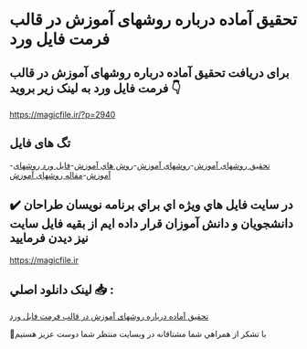 # تحقیق آماده درباره روشهاى آموزش در قالب فرمت فایل ورد

## برای دریافت تحقیق آماده درباره روشهاى آموزش در قالب فرمت فایل ورد به لینک زیر بروید 👇

https://magicfile.ir/?p=2940

## تگ های فایل

-[تحقیق روشهاى آموزش](https://magicfile.ir/product/%d8%aa%d8%ad%d9%82%d9%8a%d9%82-%d8%a2%d9%85%d8%a7%d8%af%d9%87-%d8%af%d8%b1%d8%a8%d8%a7%d8%b1%d9%87-%d8%b1%d9%88%d8%b4%d9%87%d8%a7%d9%89-%d8%a2%d9%85%d9%88%d8%b2%d8%b4-%d8%af%d8%b1-%d9%81%d8%a7%d9%8a%d9%84-%d9%88%d8%b1%d8%af/)-[روشهاى آموزش](https://magicfile.ir/product/%d8%aa%d8%ad%d9%82%d9%8a%d9%82-%d8%a2%d9%85%d8%a7%d8%af%d9%87-%d8%af%d8%b1%d8%a8%d8%a7%d8%b1%d9%87-%d8%b1%d9%88%d8%b4%d9%87%d8%a7%d9%89-%d8%a2%d9%85%d9%88%d8%b2%d8%b4-%d8%af%d8%b1-%d9%81%d8%a7%d9%8a%d9%84-%d9%88%d8%b1%d8%af/)-[روش هاي آموزش](https://magicfile.ir/product/%d8%aa%d8%ad%d9%82%d9%8a%d9%82-%d8%a2%d9%85%d8%a7%d8%af%d9%87-%d8%af%d8%b1%d8%a8%d8%a7%d8%b1%d9%87-%d8%b1%d9%88%d8%b4%d9%87%d8%a7%d9%89-%d8%a2%d9%85%d9%88%d8%b2%d8%b4-%d8%af%d8%b1-%d9%81%d8%a7%d9%8a%d9%84-%d9%88%d8%b1%d8%af/)-[فایل ورد روشهاى آموزش](https://magicfile.ir/product/%d8%aa%d8%ad%d9%82%d9%8a%d9%82-%d8%a2%d9%85%d8%a7%d8%af%d9%87-%d8%af%d8%b1%d8%a8%d8%a7%d8%b1%d9%87-%d8%b1%d9%88%d8%b4%d9%87%d8%a7%d9%89-%d8%a2%d9%85%d9%88%d8%b2%d8%b4-%d8%af%d8%b1-%d9%81%d8%a7%d9%8a%d9%84-%d9%88%d8%b1%d8%af/)-[مقاله روشهاى آموزش](https://magicfile.ir/product/%d8%aa%d8%ad%d9%82%d9%8a%d9%82-%d8%a2%d9%85%d8%a7%d8%af%d9%87-%d8%af%d8%b1%d8%a8%d8%a7%d8%b1%d9%87-%d8%b1%d9%88%d8%b4%d9%87%d8%a7%d9%89-%d8%a2%d9%85%d9%88%d8%b2%d8%b4-%d8%af%d8%b1-%d9%81%d8%a7%d9%8a%d9%84-%d9%88%d8%b1%d8%af/)

## ✔️ در سايت فايل هاي ويژه اي براي برنامه نويسان طراحان دانشجويان و دانش آموزان قرار داده ايم از بقيه فايل سايت نيز ديدن فرماييد

https://magicfile.ir


## لينک دانلود اصلي 📥 :

[تحقیق آماده درباره روشهاى آموزش در قالب فرمت فایل ورد](https://magicfile.ir/product/%d8%aa%d8%ad%d9%82%d9%8a%d9%82-%d8%a2%d9%85%d8%a7%d8%af%d9%87-%d8%af%d8%b1%d8%a8%d8%a7%d8%b1%d9%87-%d8%b1%d9%88%d8%b4%d9%87%d8%a7%d9%89-%d8%a2%d9%85%d9%88%d8%b2%d8%b4-%d8%af%d8%b1-%d9%81%d8%a7%d9%8a%d9%84-%d9%88%d8%b1%d8%af/) 


🙏با تشکر از همراهي شما مشتاقانه در وبسایت منتظر شما دوست عزیز هستیم

